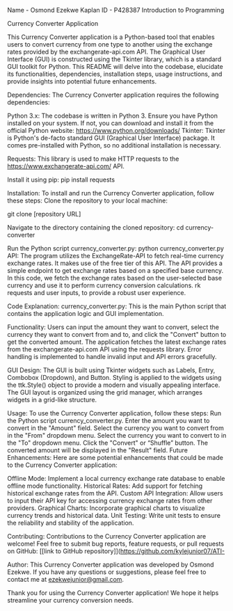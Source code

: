 Name - Osmond Ezekwe
Kaplan ID - P428387
Introduction to Programming




Currency Converter Application

This Currency Converter application is a Python-based tool that enables users to convert currency from one type to another using the exchange rates provided by the exchangerate-api.com API. The Graphical User Interface (GUI) is constructed using the Tkinter library, which is a standard GUI toolkit for Python. This README will delve into the codebase, elucidate its functionalities, dependencies, installation steps, usage instructions, and provide insights into potential future enhancements.

Dependencies:
The Currency Converter application requires the following dependencies:

Python 3.x: The codebase is written in Python 3. Ensure you have Python installed on your system. If not, you can download and install it from the official Python website: https://www.python.org/downloads/
Tkinter: Tkinter is Python's de-facto standard GUI (Graphical User Interface) package. It comes pre-installed with Python, so no additional installation is necessary.

Requests: This library is used to make HTTP requests to the https://www.exchangerate-api.com/ API. 

Install it using pip:
pip install requests

Installation:
To install and run the Currency Converter application, follow these steps:
Clone the repository to your local machine:

git clone [repository URL]

Navigate to the directory containing the cloned repository:
cd currency-converter

Run the Python script currency_converter.py:
python currency_converter.py
API:
The program utilizes the ExchangeRate-API to fetch real-time currency exchange rates. It makes use of the free tier of this API. The API provides a simple endpoint to get exchange rates based on a specified base currency. In this code, we fetch the exchange rates based on the user-selected base currency and use it to perform currency conversion calculations.
rk requests and user inputs, to provide a robust user experience.


Code Explanation:
currency_converter.py: This is the main Python script that contains the application logic and GUI implementation.

Functionality:
Users can input the amount they want to convert, select the currency they want to convert from and to, and click the "Convert" button to get the converted amount.
The application fetches the latest exchange rates from the exchangerate-api.com API using the requests library.
Error handling is implemented to handle invalid input and API errors gracefully.

GUI Design:
The GUI is built using Tkinter widgets such as Labels, Entry, Combobox (Dropdown), and Button.
Styling is applied to the widgets using the ttk.Style() object to provide a modern and visually appealing interface.
The GUI layout is organized using the grid manager, which arranges widgets in a grid-like structure.

Usage:
To use the Currency Converter application, follow these steps:
Run the Python script currency_converter.py.
Enter the amount you want to convert in the "Amount" field.
Select the currency you want to convert from in the "From" dropdown menu.
Select the currency you want to convert to in the "To" dropdown menu.
Click the "Convert" or “Shuffle” button.
The converted amount will be displayed in the "Result" field.
Future Enhancements:
Here are some potential enhancements that could be made to the Currency Converter application:

Offline Mode: Implement a local currency exchange rate database to enable offline mode functionality.
Historical Rates: Add support for fetching historical exchange rates from the API.
Custom API Integration: Allow users to input their API key for accessing currency exchange rates from other providers.
Graphical Charts: Incorporate graphical charts to visualize currency trends and historical data.
Unit Testing: Write unit tests to ensure the reliability and stability of the application.

Contributing:
Contributions to the Currency Converter application are welcome! Feel free to submit bug reports, feature requests, or pull requests on GitHub: [[link to GitHub repository]](https://github.com/kylejunior07/ATI-



Author:
This Currency Converter application was developed by Osmond Ezekwe. If you have any questions or suggestions, please feel free to contact me at ezekwejunior@gmail.com.

Thank you for using the Currency Converter application! We hope it helps streamline your currency conversion needs.
